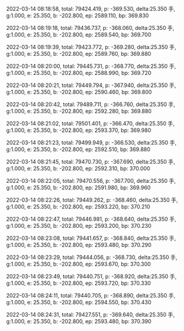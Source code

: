 2022-03-14 08:18:58, total: 79424.419, p: -369.530, delta:25.350 手, g:1.000, e: 25.350, b: -202.800, ep: 2589.110, bp: 369.830

2022-03-14 08:19:18, total: 79436.737, p: -368.060, delta:25.350 手, g:1.000, e: 25.350, b: -202.800, ep: 2589.540, bp: 369.700

2022-03-14 08:19:39, total: 79423.772, p: -369.280, delta:25.350 手, g:1.000, e: 25.350, b: -202.800, ep: 2589.760, bp: 369.880

2022-03-14 08:20:00, total: 79445.731, p: -368.770, delta:25.350 手, g:1.000, e: 25.350, b: -202.800, ep: 2588.990, bp: 369.720

2022-03-14 08:20:21, total: 79449.794, p: -367.940, delta:25.350 手, g:1.000, e: 25.350, b: -202.800, ep: 2590.460, bp: 369.800

2022-03-14 08:20:42, total: 79489.711, p: -366.760, delta:25.350 手, g:1.000, e: 25.350, b: -202.800, ep: 2592.280, bp: 369.880

2022-03-14 08:21:02, total: 79501.401, p: -366.470, delta:25.350 手, g:1.000, e: 25.350, b: -202.800, ep: 2593.370, bp: 369.980

2022-03-14 08:21:23, total: 79499.949, p: -366.530, delta:25.350 手, g:1.000, e: 25.350, b: -202.800, ep: 2592.510, bp: 369.880

2022-03-14 08:21:45, total: 79470.730, p: -367.690, delta:25.350 手, g:1.000, e: 25.350, b: -202.800, ep: 2592.310, bp: 370.000

2022-03-14 08:22:05, total: 79470.556, p: -367.700, delta:25.350 手, g:1.000, e: 25.350, b: -202.800, ep: 2591.980, bp: 369.960

2022-03-14 08:22:26, total: 79449.262, p: -368.460, delta:25.350 手, g:1.000, e: 25.350, b: -202.800, ep: 2593.220, bp: 370.210

2022-03-14 08:22:47, total: 79446.981, p: -368.640, delta:25.350 手, g:1.000, e: 25.350, b: -202.800, ep: 2593.200, bp: 370.230

2022-03-14 08:23:08, total: 79441.657, p: -368.840, delta:25.350 手, g:1.000, e: 25.350, b: -202.800, ep: 2593.480, bp: 370.290

2022-03-14 08:23:29, total: 79444.056, p: -368.730, delta:25.350 手, g:1.000, e: 25.350, b: -202.800, ep: 2593.670, bp: 370.300

2022-03-14 08:23:49, total: 79440.751, p: -368.920, delta:25.350 手, g:1.000, e: 25.350, b: -202.800, ep: 2593.720, bp: 370.330

2022-03-14 08:24:11, total: 79440.705, p: -368.890, delta:25.350 手, g:1.000, e: 25.350, b: -202.800, ep: 2594.550, bp: 370.430

2022-03-14 08:24:31, total: 79427.551, p: -369.640, delta:25.350 手, g:1.000, e: 25.350, b: -202.800, ep: 2593.480, bp: 370.390